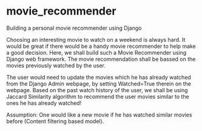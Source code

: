 # movie_recommender
Building a personal movie recommender using Django

Choosing an interesting movie to watch on a weekend is always hard. It would be great if there would be a handy movie recommender to help make a good decision. Here, we shall build such a Movie Recommender using Django web framework. The movie recommendation shall be bassed on the movies previously watched by the user. 

The user would need to update the movies which he has already watched from the Django Admin webpage, by setting Watched=True therein on the webpage. Based on the past watch history of the user, we shall be using Jaccard Similarity algorithm to recommend the user movies similar to the ones he has already watched!

Assumption: One would like a new movie if he has watched similar movies before (Content filtering based model).
